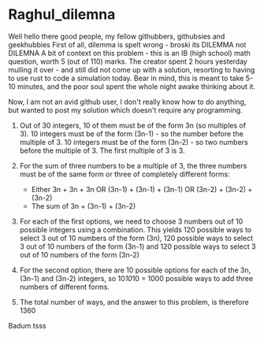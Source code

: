 # Raghul_dilemna

Well hello there good people, my fellow githubbers, githubsies and geekhubbies
First of all, dilemma is spelt wrong - broski its DILEMMA not DILEMNA
A bit of context on this problem - this is an IB (high school) math question, worth 5 (out of 110) marks.
The creator spent 2 hours yesterday mulling it over - and still did not come up with a solution, resorting to having to use rust to code a simulation today. Bear in mind, this is meant to take 5-10 minutes, and the poor soul spent the whole night awake thinking about it.

Now, I am not an avid github user, I don't really know how to do anything, but wanted to post my solution which doesn't require any programming.

1) Out of 30 integers, 10 of them must be of the form 3n (so multiples of 3). 10 integers must be of the form (3n-1) - so the number before the multiple of 3. 10 integers must be of the form (3n-2) - so two numbers before the multiple of 3. The first multiple of 3 is 3.
2) For the sum of three numbers to be a multiple of 3, the three numbers must be of the same form or three of completely different forms:
   - Either 3n + 3n + 3n OR (3n-1) + (3n-1) + (3n-1) OR (3n-2) + (3n-2) + (3n-2)
   - The sum of 3n + (3n-1) + (3n-2)  
3) For each of the first options, we need to choose 3 numbers out of 10 possible integers using a combination. This yields 120 possible ways to select 3 out of 10 numbers of the form (3n), 120 possible ways to select 3 out of 10 numbers of the form (3n-1) and 120 possible ways to select 3 out of 10 numbers of the form (3n-2)
4) For the second option, there are 10 possible options for each of the 3n, (3n-1) and (3n-2) integers, so 10*10*10 = 1000 possible ways to add three numbers of different forms.

5) The total number of ways, and the answer to this problem, is therefore 1360

Badum tsss

